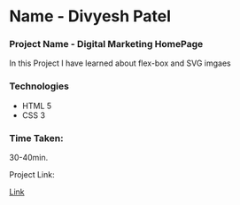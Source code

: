 # Name - Divyesh Patel

### Project Name - Digital Marketing HomePage
In this Project I have learned about flex-box and SVG imgaes

### Technologies
- HTML 5
- CSS 3

### Time Taken:
 30-40min.
 
 Project Link:
  
  [Link](https://project-4-mu.vercel.app)
